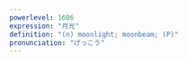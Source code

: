 ```yaml
---
powerlevel: 1606
expression: "月光"
definition: "(n) moonlight; moonbeam; (P)"
pronunciation: "げっこう"
---
```

